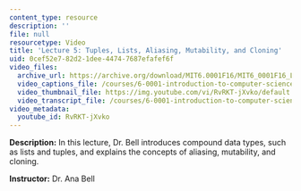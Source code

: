 ```yaml
---
content_type: resource
description: ''
file: null
resourcetype: Video
title: 'Lecture 5: Tuples, Lists, Aliasing, Mutability, and Cloning'
uid: 0cef52e7-82d2-1dee-4474-7687efafef6f
video_files:
  archive_url: https://archive.org/download/MIT6.0001F16/MIT6_0001F16_Lecture_05_300k.mp4
  video_captions_file: /courses/6-0001-introduction-to-computer-science-and-programming-in-python-fall-2016/87450a3bb883546da3cda15e422b259f_RvRKT-jXvko.vtt
  video_thumbnail_file: https://img.youtube.com/vi/RvRKT-jXvko/default.jpg
  video_transcript_file: /courses/6-0001-introduction-to-computer-science-and-programming-in-python-fall-2016/a9df4249541a97c3506418f1e555c0c7_RvRKT-jXvko.pdf
video_metadata:
  youtube_id: RvRKT-jXvko
---
```


**Description:** In this lecture, Dr. Bell introduces compound data types, such as lists and tuples, and explains the concepts of aliasing, mutability, and cloning.

**Instructor:** Dr. Ana Bell